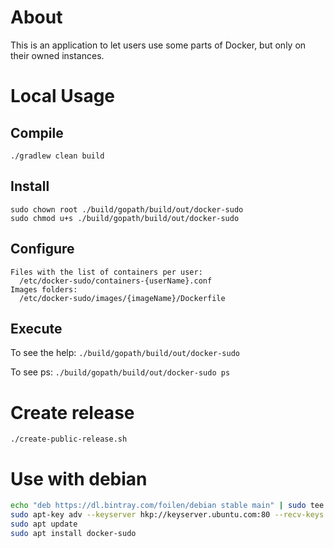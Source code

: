 # About

This is an application to let users use some parts of Docker, but only on their owned instances.

# Local Usage


## Compile

`./gradlew clean build` 

## Install

```
sudo chown root ./build/gopath/build/out/docker-sudo
sudo chmod u+s ./build/gopath/build/out/docker-sudo
```

## Configure

```
Files with the list of containers per user:
  /etc/docker-sudo/containers-{userName}.conf
Images folders:
  /etc/docker-sudo/images/{imageName}/Dockerfile
```

## Execute

To see the help:
`./build/gopath/build/out/docker-sudo`

To see ps:
`./build/gopath/build/out/docker-sudo ps`

# Create release

`./create-public-release.sh`

# Use with debian

```bash
echo "deb https://dl.bintray.com/foilen/debian stable main" | sudo tee /etc/apt/sources.list.d/foilen.list
sudo apt-key adv --keyserver hkp://keyserver.ubuntu.com:80 --recv-keys 379CE192D401AB61
sudo apt update
sudo apt install docker-sudo
```
